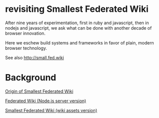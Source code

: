 # revisiting Smallest Federated Wiki

After nine years of experimentation, first in ruby and javascript,
then in nodejs and javascript, we ask what can be done with another
decade of browser innovation.

Here we eschew build systems and frameworks in favor of plain, modern
browser technology.

See also http://small.fed.wiki

# Background

[Origin of Smallest Federated Wiki](https://github.com/WardCunningham/Smallest-Federated-Wiki/commit/40f056aea84a2faa68b1156b90eed71e0218fff7)

[Federated Wiki (Node.js server version)](https://github.com/fedwiki/wiki#federated-wiki-nodejs-server-version)

[Smallest Federated Wiki (wiki assets version)](http://small.fed.wiki/assets/start.js)
